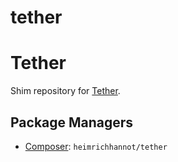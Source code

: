 # tether

Tether
=========

Shim repository for [Tether](http://tether.io/).

Package Managers
----------------

* [Composer](http://packagist.org/packages/heimrichhannot/tether): `heimrichhannot/tether`
